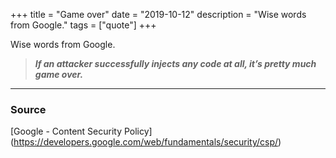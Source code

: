 +++
title = "Game over"
date = "2019-10-12"
description = "Wise words from Google."
tags = ["quote"]
+++

Wise words from Google.

> ***If an attacker successfully injects any code at all, it’s
> pretty much game over.***

---

### Source

[Google - Content Security Policy]
(https://developers.google.com/web/fundamentals/security/csp/)
